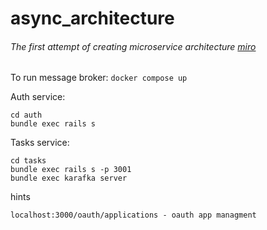 # async_architecture

###### The first attempt of creating microservice architecture [miro](https://miro.com/app/board/o9J_lpLcmJM=/)


To run message broker: `docker compose up`

Auth service:
```
cd auth
bundle exec rails s
```

Tasks service:
```
cd tasks
bundle exec rails s -p 3001
bundle exec karafka server
```

hints
```
localhost:3000/oauth/applications - oauth app managment
